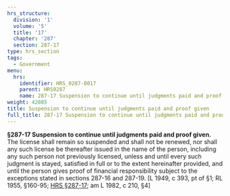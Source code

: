 ```yaml
---
hrs_structure:
  division: '1'
  volume: '5'
  title: '17'
  chapter: '287'
  section: 287-17
type: hrs_section
tags:
  - Government
menu:
  hrs:
    identifier: HRS_0287-0017
    parent: HRS0287
    name: 287-17 Suspension to continue until judgments paid and proof given
weight: 42085
title: Suspension to continue until judgments paid and proof given
full_title: 287-17 Suspension to continue until judgments paid and proof given
---
```

**§287-17 Suspension to continue until judgments paid and proof given.** The license shall remain so suspended and shall not be renewed, nor shall any such license be thereafter issued in the name of the person, including any such person not previously licensed, unless and until every such judgment is stayed, satisfied in full or to the extent hereinafter provided, and until the person gives proof of financial responsibility subject to the exceptions stated in sections 287-16 and 287-19\. [L 1949, c 393, pt of §1; RL 1955, §160-95; [HRS §287-17](/title-17/chapter-287/section-287-17/); am L 1982, c 210, §4]